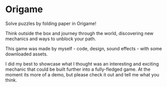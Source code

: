 # Origame

Solve puzzles by folding paper in Origame!

Think outside the box and journey through the world, discovering new mechanics and ways to unblock your path.

This game was made by myself - code, design, sound effects - with some downloaded assets. 

I did my best to showcase what I thought was an interesting and exciting mechanic that could be built further into a fully-fledged game. At the moment its more of a demo, but please check it out and tell me what you think.

